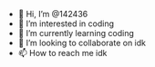 - 👋 Hi, I’m @142436
- 👀 I’m interested in coding
- 🌱 I’m currently learning coding
- 💞️ I’m looking to collaborate on idk
- 📫 How to reach me idk

<!---
142436/142436 is a ✨ special ✨ repository because its `README.md` (this file) appears on your GitHub profile.
You can click the Preview link to take a look at your changes.
--->
